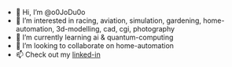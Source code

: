 - 👋 Hi, I’m @o0JoDu0o
- 👀 I’m interested in racing, aviation, simulation, gardening, home-automation, 3d-modelling, cad, cgi, photography
- 🌱 I’m currently learning ai & quantum-computing
- 💞️ I’m looking to collaborate on home-automation
- 📫 Check out my [linked-in](https://de.linkedin.com/in/josef-duschl/en)

<!---
o0JoDu0o/o0JoDu0o is a ✨ special ✨ repository because its `README.md` (this file) appears on your GitHub profile.
You can click the Preview link to take a look at your changes.
--->
